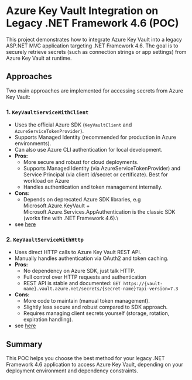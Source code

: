 # Azure Key Vault Integration on Legacy .NET Framework 4.6 (POC)

This project demonstrates how to integrate Azure Key Vault into a legacy ASP.NET MVC application targeting .NET Framework 4.6. The goal is to securely retrieve secrets (such as connection strings or app settings) from Azure Key Vault at runtime.

## Approaches

Two main approaches are implemented for accessing secrets from Azure Key Vault:

### 1. `KeyVaultServiceWithClient`
- Uses the official Azure SDK (`KeyVaultClient` and `AzureServiceTokenProvider`).
- Supports Managed Identity (recommended for production in Azure environments).
- Can also use Azure CLI authentication for local development.
- **Pros:**  
  - More secure and robust for cloud deployments.
  - Supports Managed Identity (via AzureServiceTokenProvider) and Service Principal (via client id/secret or certificate). Best for workload on Azure
  - Handles authentication and token management internally. 
- **Cons:**  
  - Depends on deprecated Azure SDK libraries, e.g Microsoft.Azure.KeyVault + Microsoft.Azure.Services.AppAuthentication is the classic SDK (works fine with .NET Framework 4.6).\
- see [here](https://github.com/aafgani/poc-az-kv-on-legacy-dotnet-mvc/blob/7453812387bef057870b09f3d2a4b443fad78d9e/poc-az-kv-on-legacy-dotnet-mvc/Services/KeyVault/KeyVaultServiceWithClient.cs#L1)

### 2. `KeyVaultServiceWithHttp`
- Uses direct HTTP calls to Azure Key Vault REST API.
- Manually handles authentication via OAuth2 and token caching.
- **Pros:**  
  - No dependency on Azure SDK, just talk HTTP. 
  - Full control over HTTP requests and authentication
  - REST API is stable and documented: `GET https://{vault-name}.vault.azure.net/secrets/{secret-name}?api-version=7.3` 
- **Cons:**  
  - More code to maintain (manual token management).
  - Slightly less secure and robust compared to SDK approach.
  - Requires managing client secrets yourself (storage, rotation, expiration handling). 
- see [here](https://github.com/aafgani/poc-az-kv-on-legacy-dotnet-mvc/blob/7453812387bef057870b09f3d2a4b443fad78d9e/poc-az-kv-on-legacy-dotnet-mvc/Services/KeyVault/KeyVaultServiceWithHttp.cs#L1)

## Summary

This POC helps you choose the best method for your legacy .NET Framework 4.6 application to access Azure Key Vault, depending on your deployment environment and dependency constraints.